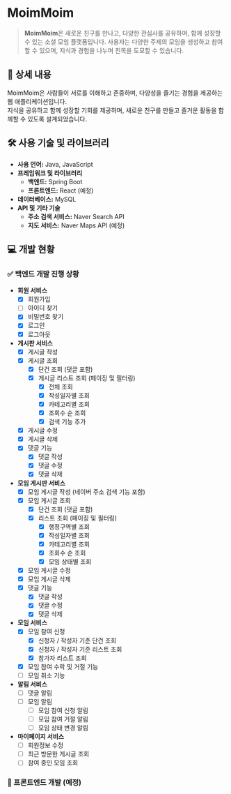 # MoimMoim

> **MoimMoim**은 새로운 친구를 만나고, 다양한 관심사를 공유하며, 함께 성장할 수 있는 소셜 모임 플랫폼입니다. 사용자는 다양한 주제의 모임을 생성하고 참여할 수 있으며, 지식과 경험을 나누며 친목을 도모할 수 있습니다.

## 📖 상세 내용

MoimMoim은 사람들이 서로를 이해하고 존중하며, 다양성을 즐기는 경험을 제공하는 웹 애플리케이션입니다.  
지식을 공유하고 함께 성장할 기회를 제공하며, 새로운 친구를 만들고 즐거운 활동을 함께할 수 있도록 설계되었습니다.

## 🛠️ 사용 기술 및 라이브러리

- **사용 언어:** Java, JavaScript
- **프레임워크 및 라이브러리**
  - **백엔드:** Spring Boot
  - **프론트엔드:** React (예정)
- **데이터베이스:** MySQL
- **API 및 기타 기술**
  - **주소 검색 서비스:** Naver Search API
  - **지도 서비스:** Naver Maps API (예정)

## 💻 개발 현황

### ✅ 백엔드 개발 진행 상황
- **회원 서비스**
  - [x] 회원가입
  - [ ] 아이디 찾기
  - [x] 비밀번호 찾기
  - [x] 로그인
  - [x] 로그아웃

- **게시판 서비스**
  - [x] 게시글 작성
  - [x] 게시글 조회
    - [x] 단건 조회 (댓글 포함)
    - [x] 게시글 리스트 조회 (페이징 및 필터링)
      - [x] 전체 조회
      - [x] 작성일자별 조회
      - [x] 카테고리별 조회
      - [x] 조회수 순 조회
      - [x] 검색 기능 추가
  - [x] 게시글 수정
  - [x] 게시글 삭제
  - [x] 댓글 기능
    - [x] 댓글 작성
    - [x] 댓글 수정
    - [x] 댓글 삭제

- **모임 게시판 서비스**
  - [x] 모임 게시글 작성 (네이버 주소 검색 기능 포함)
  - [x] 모임 게시글 조회
    - [x] 단건 조회 (댓글 포함)
    - [x] 리스트 조회 (페이징 및 필터링)
      - [x] 행정구역별 조회
      - [x] 작성일자별 조회
      - [x] 카테고리별 조회
      - [x] 조회수 순 조회
      - [x] 모임 상태별 조회
  - [x] 모임 게시글 수정
  - [x] 모임 게시글 삭제
  - [x] 댓글 기능
    - [x] 댓글 작성
    - [x] 댓글 수정
    - [x] 댓글 삭제

- **모임 서비스**
  - [x] 모임 참여 신청
    - [x] 신청자 / 작성자 기준 단건 조회
    - [x] 신청자 / 작성자 기준 리스트 조회
    - [x] 참가자 리스트 조회
  - [x] 모임 참여 수락 및 거절 기능
  - [ ] 모임 취소 기능

- **알림 서비스**
  - [ ] 댓글 알림
  - [ ] 모임 알림
    - [ ] 모임 참여 신청 알림
    - [ ] 모임 참여 거절 알림
    - [ ] 모임 상태 변경 알림

- **마이페이지 서비스**
  - [ ] 회원정보 수정
  - [ ] 최근 방문한 게시글 조회
  - [ ] 참여 중인 모임 조회

### 🎨 프론트엔드 개발 (예정)
